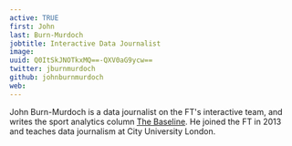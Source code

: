 ```yaml
---
active: TRUE
first: John
last: Burn-Murdoch
jobtitle: Interactive Data Journalist
image:
uuid: Q0ItSkJNOTkxMQ==-QXV0aG9ycw==
twitter: jburnmurdoch
github: johnburnmurdoch
web:
---
```

John Burn-Murdoch is a data journalist on the FT's interactive team, and writes the sport analytics column [The Baseline](http://blogs.ft.com/ftdata/category/baseline/). He joined the FT in 2013 and teaches data journalism at City University London.